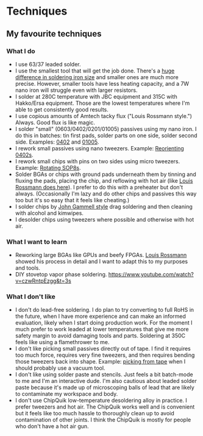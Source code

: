 # Techniques

## My favourite techniques

### What I do

- I use 63/37 leaded solder.
- I use the smallest tool that will get the job done. There's a [huge difference in soldering iron size](https://twitter.com/lukego/status/1296358634776076289) and smaller ones are much more precise. However, smaller tools have less heating capacity, and a 7W nano iron will struggle even with larger resistors.
- I solder at 280C temperature with JBC equipment and 315C with Hakko/Ersa equipment. Those are the lowest temperatures where I'm able to get consistently good results.
- I use copious amounts of Amtech tacky flux ("Louis Rossmann style.") Always. Good flux is like magic.
- I solder "small" (0603/0402/0201/01005) passives using my nano iron. I do this in batches: tin first pads, solder parts on one side, solder second side. Examples: [0402](https://twitter.com/lukego/status/1295018631487787008) and [01005](https://twitter.com/lukego/status/1297480266429210625).
- I rework small passives using nano tweezers. Example: [Reorienting 0402s](https://twitter.com/lukego/status/1294718227080261633).
- I rework small chips with pins on two sides using micro tweezers. Example: [Rotating SOP8s](https://twitter.com/lukego/status/1298648922353737728).
- Solder BGAs or chips with ground pads underneath them by tinning and fluxing the pads, placing the chip, and reflowing with hot air (like [Louis Rossmann does here](https://www.youtube.com/watch?v=2eXMFIkdA0o)). I prefer to do this with a preheater but don't always. (Occasionally I'm lazy and do other chips and passives this way too but it's so easy that it feels like cheating.)
- I solder chips by [John Gammell style](https://www.youtube.com/watch?v=5uiroWBkdFY) drag soldering and then cleaning with alcohol and kimwipes.
- I desolder chips using tweezers where possible and otherwise with hot air.

### What I want to learn

- Reworking large BGAs like GPUs and beefy FPGAs. [Louis Rossmann](https://www.youtube.com/watch?v=z1MUeZPi_kU) showed his process in detail and I want to adapt this to my purposes and tools.
- DIY stovetop vapor phase soldering. https://www.youtube.com/watch?v=czwRntpEzgg&t=3s

### What I don't like

- I don't do lead-free soldering. I do plan to try converting to full RoHS in the future, when I have more experience and can make an informed evaluation, likely when I start doing production work. For the moment I much prefer to work leaded at lower temperatures that give me more safety margin to avoid damaging tools and parts. Soldering at 350C feels like using a flamethrower to me.
- I don't like picking small passives directly out of tape. I find it requires too much force, requires very fine tweezers, and then requires bending those tweezers back into shape. Example: [picking from tape](https://twitter.com/lukego/status/1296104751805980672) when I should probably use a vacuum tool.
- I don't like using solder paste and stencils. Just feels a bit batch-mode to me and I'm an interactive dude. I'm also cautious about leaded solder paste because it's made up of microscoping balls of lead that are likely to contaminate my workspace and body.
- I don't use ChipQuik low-temperature desoldering alloy in practice. I prefer tweezers and hot air. The ChipQuik works well and is convenient but it feels like too much hassle to thoroughly clean up to avoid contamination of other joints. I think the ChipQuik is mostly for people who don't have a hot air gun.

